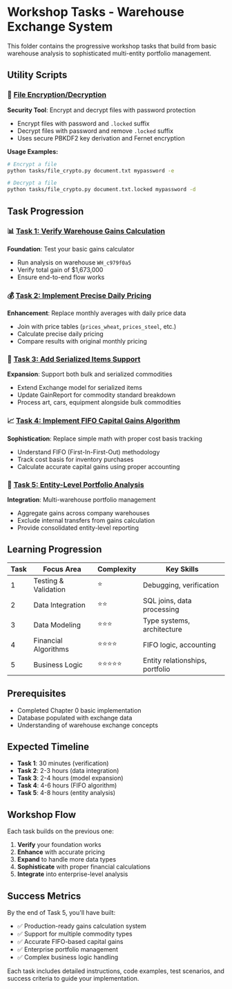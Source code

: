 # Workshop Tasks - Warehouse Exchange System

This folder contains the progressive workshop tasks that build from basic warehouse analysis to sophisticated multi-entity portfolio management.

## Utility Scripts

### 🔐 [File Encryption/Decryption](file_crypto.py)
**Security Tool**: Encrypt and decrypt files with password protection
- Encrypt files with password and `.locked` suffix
- Decrypt files with password and remove `.locked` suffix
- Uses secure PBKDF2 key derivation and Fernet encryption

**Usage Examples:**
```bash
# Encrypt a file
python tasks/file_crypto.py document.txt mypassword -e

# Decrypt a file  
python tasks/file_crypto.py document.txt.locked mypassword -d
```

## Task Progression

### 📊 [Task 1: Verify Warehouse Gains Calculation](task_1_verify_warehouse_gains.md)
**Foundation**: Test your basic gains calculator
- Run analysis on warehouse `WH_c979f0a5`
- Verify total gain of $1,673,000
- Ensure end-to-end flow works

### 💰 [Task 2: Implement Precise Daily Pricing](task_2_implement_precise_pricing.md)  
**Enhancement**: Replace monthly averages with daily price data
- Join with price tables (`prices_wheat`, `prices_steel`, etc.)
- Calculate precise daily pricing
- Compare results with original monthly pricing

### 🎨 [Task 3: Add Serialized Items Support](task_3_add_serialized_items.md)
**Expansion**: Support both bulk and serialized commodities
- Extend Exchange model for serialized items
- Update GainReport for commodity standard breakdown
- Process art, cars, equipment alongside bulk commodities

### 📈 [Task 4: Implement FIFO Capital Gains Algorithm](task_4_implement_fifo_algorithm.md)
**Sophistication**: Replace simple math with proper cost basis tracking
- Understand FIFO (First-In-First-Out) methodology
- Track cost basis for inventory purchases
- Calculate accurate capital gains using proper accounting

### 🏢 [Task 5: Entity-Level Portfolio Analysis](task_5_entity_level_analysis.md)
**Integration**: Multi-warehouse portfolio management
- Aggregate gains across company warehouses
- Exclude internal transfers from gains calculation
- Provide consolidated entity-level reporting

## Learning Progression

| Task | Focus Area | Complexity | Key Skills |
|------|------------|------------|------------|
| 1 | Testing & Validation | ⭐ | Debugging, verification |
| 2 | Data Integration | ⭐⭐ | SQL joins, data processing |
| 3 | Data Modeling | ⭐⭐⭐ | Type systems, architecture |
| 4 | Financial Algorithms | ⭐⭐⭐⭐ | FIFO logic, accounting |
| 5 | Business Logic | ⭐⭐⭐⭐⭐ | Entity relationships, portfolio |

## Prerequisites
- Completed Chapter 0 basic implementation
- Database populated with exchange data
- Understanding of warehouse exchange concepts

## Expected Timeline
- **Task 1**: 30 minutes (verification)
- **Task 2**: 2-3 hours (data integration)  
- **Task 3**: 2-4 hours (model expansion)
- **Task 4**: 4-6 hours (FIFO algorithm)
- **Task 5**: 4-8 hours (entity analysis)

## Workshop Flow
Each task builds on the previous one:
1. **Verify** your foundation works
2. **Enhance** with accurate pricing  
3. **Expand** to handle more data types
4. **Sophisticate** with proper financial calculations
5. **Integrate** into enterprise-level analysis

## Success Metrics
By the end of Task 5, you'll have built:
- ✅ Production-ready gains calculation system
- ✅ Support for multiple commodity types
- ✅ Accurate FIFO-based capital gains
- ✅ Enterprise portfolio management
- ✅ Complex business logic handling

Each task includes detailed instructions, code examples, test scenarios, and success criteria to guide your implementation.
